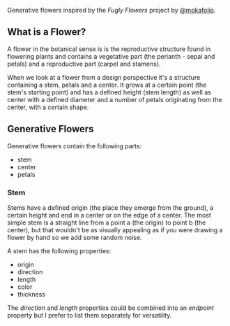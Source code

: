 Generative flowers inspired by the *Fugly Flowers* project by [@mokafolio](https://twitter.com/mokafolio).

## What is a Flower?
A flower in the botanical sense is is the reproductive structure found in flowering plants and contains a vegetative part (the perianth - sepal and petals) and a reproductive part (carpel and stamens).

When we look at a flower from a design perspective it's a structure containing a stem, petals and a center. It grows at a certain point (the stem's starting point) and has a defined height (stem length) as well as center with a defined diameter and a number of petals originating from the center, with a certain shape.

## Generative Flowers
Generative flowers contain the following parts:

* stem
* center
* petals

### Stem
Stems have a defined origin (the place they emerge from the ground), a certain height and end in a center or on the edge of a center. The most simple stem is a straight line from a point a (the origin) to point b (the center), but that wouldn't be as  visually appealing as if you were drawing a flower by hand so we add some random noise.

A stem has the following properties:

* origin
* direction
* length
* color
* thickness

The *direction* and *length* properties could be combined into an *endpoint* property but I prefer to list them separately for versatility.
